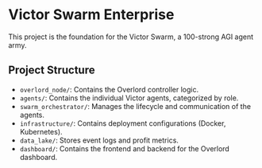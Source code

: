 # Victor Swarm Enterprise

This project is the foundation for the Victor Swarm, a 100-strong AGI agent army.

## Project Structure

- `overlord_node/`: Contains the Overlord controller logic.
- `agents/`: Contains the individual Victor agents, categorized by role.
- `swarm_orchestrator/`: Manages the lifecycle and communication of the agents.
- `infrastructure/`: Contains deployment configurations (Docker, Kubernetes).
- `data_lake/`: Stores event logs and profit metrics.
- `dashboard/`: Contains the frontend and backend for the Overlord dashboard.
